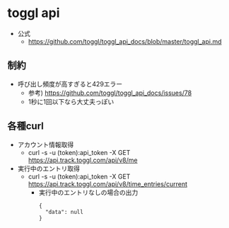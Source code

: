 # toggl api

* 公式
  * https://github.com/toggl/toggl_api_docs/blob/master/toggl_api.md

## 制約

* 呼び出し頻度が高すぎると429エラー
  * 参考) https://github.com/toggl/toggl_api_docs/issues/78
  * 1秒に1回以下なら大丈夫っぽい

## 各種curl

* アカウント情報取得
  * curl -s -u (token):api_token -X GET https://api.track.toggl.com/api/v8/me
* 実行中のエントリ取得
  * curl -s -u (token):api_token -X GET https://api.track.toggl.com/api/v8/time_entries/current
    * 実行中のエントリなしの場合の出力
      ```
      {
        "data": null
      }
      ```

